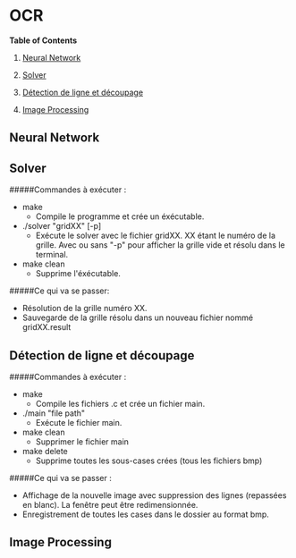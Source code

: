
# OCR

**Table of Contents**
1. [Neural Network](#Neural-Network)

2. [Solver](#Solver)

3. [Détection de ligne et découpage](#Détection-de_ligne_et_découpage)

4. [Image Processing](#Image_Processing)




## Neural Network

## Solver
#####Commandes à exécuter :

 - make
 	- Compile le programme et crée un éxécutable.
 - ./solver "gridXX" [-p]
 	- Exécute le solver avec le fichier gridXX. XX étant le numéro de la grille.
	Avec ou sans "-p" pour afficher la grille vide et résolu dans le terminal.
 - make clean
 	- Supprime l'éxécutable.
	
#####Ce qui va se passer:
- Résolution de la grille numéro XX.
- Sauvegarde de la grille résolu dans un nouveau fichier nommé gridXX.result

## Détection de ligne et découpage
 
#####Commandes à exécuter :
- make
	- Compile les fichiers .c et crée un fichier main.
- ./main "file path"
	- Exécute le fichier main.
- make clean
	- Supprimer le fichier main
- make delete
	- Supprime toutes les sous-cases crées (tous les fichiers bmp)


#####Ce qui va se passer  :
- Affichage de la nouvelle image avec suppression des lignes (repassées en blanc). La fenêtre peut être redimensionnée.
- Enregistrement de toutes les cases dans le dossier au format bmp.
## Image Processing

